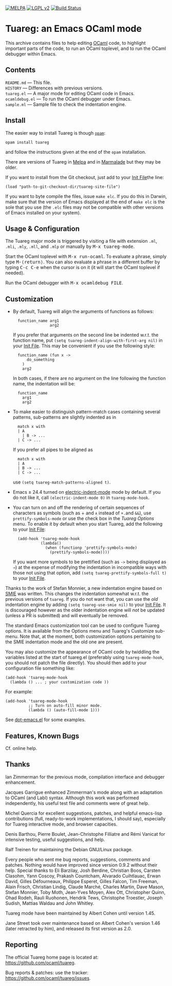 [![MELPA](https://melpa.org/packages/tuareg-badge.svg)](https://melpa.org/#/tuareg)
[![LGPL v2](https://img.shields.io/badge/licence-lgpl2-blue.svg)](COPYING)
[![Build Status](https://travis-ci.org/ocaml/tuareg.svg?branch=master)](https://travis-ci.org/ocaml/tuareg)

Tuareg: an Emacs OCaml mode
===========================

This archive contains files to help editing [OCaml](http://ocaml.org/)
code, to highlight important parts of the code, to run an OCaml
toplevel, and to run the OCaml debugger within Emacs.

Contents
--------

`README.md`      — This file.  
`HISTORY`        — Differences with previous versions.  
`tuareg.el`      — A major mode for editing OCaml code in Emacs.  
`ocamldebug.el`  — To run the OCaml debugger under Emacs.  
`sample.ml`      — Sample file to check the indentation engine.

Install
-------

The easier way to install Tuareg is though
[`opam`](http://opam.ocaml.org/):

    opam install tuareg

and follow the instructions given at the end of the `opam`
installation.

There are versions of Tuareg in [Melpa](https://melpa.org/) and
in [Marmalade](https://marmalade-repo.org/) but they may be older.

If you want to install from the Git checkout, just add to your
[Init File][]the line:

    (load "path-to-git-checkout-dir/tuareg-site-file")

If you want to byte compile the files, issue `make elc`.  If you do
this in Darwin, make sure that the version of Emacs displayed at the
end of `make elc` is the sole that you use (the `.elc` files may not
be compatible with other versions of Emacs installed on your system).


Usage & Configuration
---------------------

The Tuareg major mode is triggered by visiting a file with extension
`.ml`, `.mli`, `.mly`, `.mll`, and `.mlp` or manually by
<kbd>M-x tuareg-mode</kbd>.

Start the OCaml toplevel with <kbd>M-x run-ocaml</kbd>.  To evaluate a
phrase, simply type <kbd>M-⟨return⟩</kbd>.  You can also evaluate a
phrase in a different buffer by typing <kbd>C-c C-e</kbd> when the
cursor is on it (it
will start the OCaml toplevel if needed).

Run the OCaml debugger with <kbd>M-x ocamldebug FILE</kbd>.


Customization
-------------

- By default, Tuareg will align the arguments of functions as follows:

        function_name arg1
                      arg2

  If you prefer that arguments on the second line be indented w.r.t.
  the function name, put `(setq tuareg-indent-align-with-first-arg nil)`
  in your [Init File][].  This may be convenient if you use
  the following style:

        function_name (fun x ->
            do_something
          )
          arg2

  In both cases, if there are no argument on the line following the
  function name, the indentation will be:

        function_name
          arg1
          arg2

- To make easier to distinguish pattern-match cases containing several
  patterns, sub-patterns are slightly indented as in

        match x with
        | A
          | B -> ...
        | C -> ...

  If you prefer all pipes to be aligned as

        match x with
        | A
        | B -> ...
        | C -> ...

  use `(setq tuareg-match-patterns-aligned t)`.

- Emacs ≥ 24.4 turned on [electric-indent-mode][] mode by default.  If
  you do not like it, call `(electric-indent-mode 0)` in
  `tuareg-mode-hook`.

  [electric-indent-mode]: https://www.gnu.org/software/emacs/manual/html_node/emacs/Indent-Convenience.html

- You can turn on and off the rendering of certain sequences of
  characters as symbols (such as `∔` and `∧` instead of `+.`and `&&`),
  use `prettify-symbols-mode` or use the check box in the _Tuareg
  Options_ menu.  To enable it by default when you start Tuareg, add
  the following to your [Init File][]:

        (add-hook 'tuareg-mode-hook
                  (lambda()
                    (when (functionp 'prettify-symbols-mode)
                      (prettify-symbols-mode))))

  If you want more symbols to be prettified (such as `->` being
  displayed as `→`) at the expense of modifying the indentation in
  incompatible ways with those not using that option, add `(setq
  tuareg-prettify-symbols-full t)` to your [Init File][].

Thanks to the work of Stefan Monnier, a new indentation engine based on
[SMIE](https://www.gnu.org/software/emacs/manual/html_node/elisp/SMIE.html)
was written.  This changes the indentation somewhat w.r.t. the
previous versions of `tuareg`.  If you do not want that, you can use
the _old_ indentation engine by adding `(setq tuareg-use-smie nil)` to
your [Init File][].  It is discouraged however as the older
indentation engine will _not_ be updated (unless a PR is submitted)
and will eventually be removed.


The standard Emacs customization tool can be used to configure Tuareg
options.  It is available from the Options menu and Tuareg's Customize
sub-menu.  Note that, at the moment, both customization options
pertaining to the SMIE indentation mode and the old one are present.

You may also customize the appearance of OCaml code by twiddling the
variables listed at the start of tuareg.el (preferably using
`tuareg-mode-hook`, you should not patch the file directly).
You should then add to your configuration file something like:

    (add-hook 'tuareg-mode-hook
      (lambda () ... ; your customization code ))

For example:

    (add-hook 'tuareg-mode-hook
              ;; Turn on auto-fill minor mode.
              (lambda () (auto-fill-mode 1)))

See [dot-emacs.el](dot-emacs.el) for some examples.

[Init File]: https://www.gnu.org/software/emacs/manual/html_node/emacs/Init-File.html


Features, Known Bugs
--------------------

Cf. online help.

Thanks
------

Ian Zimmerman for the previous mode, compilation interface and
debugger enhancement.

Jacques Garrigue enhanced Zimmerman's mode along with an adaptation
to OCaml (and Labl) syntax. Although this work was performed
independently, his useful test file and comments were of great help.

Michel Quercia for excellent suggestions, patches, and helpful
emacs-lisp contributions (full, ready-to-work implementations, I
should say), especially for Tuareg interactive mode, and browser
capacities.

Denis Barthou, Pierre Boulet, Jean-Christophe Filliatre and Rémi
Vanicat for intensive testing, useful suggestions, and help.

Ralf Treinen for maintaining the Debian GNU/Linux package.

Every people who sent me bug reports, suggestions, comments and
patches. Nothing would have improved since version 0.9.2 without
their help. Special thanks to Eli Barzilay, Josh Berdine, Christian
Boos, Carsten Clasohm, Yann Coscoy, Prakash Countcham, Alvarado
Cuihtlauac, Erwan David, Gilles Défourneaux, Philippe Esperet,
Gilles Falcon, Tim Freeman, Alain Frisch, Christian Lindig, Claude
Marché, Charles Martin, Dave Mason, Stefan Monnier, Toby Moth,
Jean-Yves Moyen, Alex Ott, Christopher Quinn, Ohad Rodeh, Rauli
Ruohonen, Hendrik Tews, Christophe Troestler, Joseph Sudish, Mattias
Waldau and John Whitley.

Tuareg mode have been maintained by Albert Cohen until version 1.45.

Jane Street took over maintenance based on Albert Cohen's version 1.46
(later retracted by him), and released its first version as 2.0.

Reporting
---------

The official Tuareg home page is located at:
<https://github.com/ocaml/tuareg>.

Bug reports & patches: use the tracker:
<https://github.com/ocaml/tuareg/issues>.
